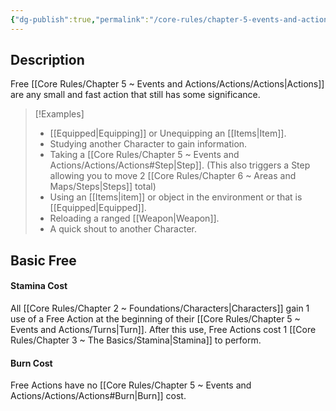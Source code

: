 ```yaml
---
{"dg-publish":true,"permalink":"/core-rules/chapter-5-events-and-actions/actions/free/"}
---
```


## Description
Free [[Core Rules/Chapter 5 ~ Events and Actions/Actions/Actions\|Actions]] are any small and fast action that still has some significance. 

>[!Examples]
>- [[Equipped\|Equipping]] or Unequipping an [[Items\|Item]].
>- Studying another Character to gain information.
>- Taking a [[Core Rules/Chapter 5 ~ Events and Actions/Actions/Actions#Step\|Step]]. (This also triggers a Step allowing you to move 2 [[Core Rules/Chapter 6 ~ Areas and Maps/Steps\|Steps]] total)
>- Using an [[Items\|item]] or object in the environment or that is [[Equipped\|Equipped]].
>- Reloading a ranged [[Weapon\|Weapon]].
>- A quick shout to another Character.

## Basic Free
#### Stamina Cost
All [[Core Rules/Chapter 2 ~ Foundations/Characters\|Characters]] gain 1 use of a Free Action at the beginning of their [[Core Rules/Chapter 5 ~ Events and Actions/Turns\|Turn]]. After this use, Free Actions cost 1 [[Core Rules/Chapter 3 ~ The Basics/Stamina\|Stamina]] to perform.
#### Burn Cost
Free Actions have no [[Core Rules/Chapter 5 ~ Events and Actions/Actions/Actions#Burn\|Burn]] cost.